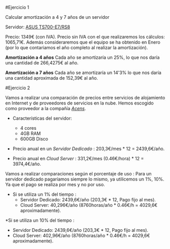 #Ejercicio 1

Calcular amortización a 4 y 7 años de un servidor

Servidor: [ASUS TS700-E7/RS8](http://www.alternate.es/ASUS/TS700-E7-RS8-(DVD-RW)/html/product/1135513?)

Precio: 1349€ (con IVA).
Precio sin IVA con el que realizaremos los cálculos: 1065,71€.
Además consideraremos que el equipo se ha obtenido en Enero (por lo que contariamos el año completo al realizar la amortización).

**Amortización a 4 años** 
Cada año se amortizaría un 25%, lo que nos daría una cantidad de 266,4275€ al año.

**Amortización a 7 años**
Cada año se amortizaría un 14'3% lo que nos daría una cantidad aproximada de 152,39€ al año.


#Ejercicio 2

Vamos a realizar una comparación de precios entre servicios de alojamiento en Internet y de proveedores de servicios en la nube. Hemos escogido como proveedor a la compañía [*Acens*](http://www.acens.com/).

- Características del servidor:
  * 4 cores
  * 4GB RAM
  * 600GB Disco
  
- Precio anual en un *Servidor Dedicado* : 203,3€/mes * 12 = 2439,6€/año.
- Precio anual en *Cloud Server* : 331,2€/mes (0.46€/hora) * 12 = 3974,4€/año.

Vamos a realizar comparaciones según el porcentaje de uso :
  Para un servidor dedicado pagaríamos siempre lo mismo, ya utilicemos un 1%, 10%. Ya que el pago se realiza por mes y   no por uso.

* Si se utiliza un 1% del tiempo :
  - Servidor Dedicado: 2439,6€/año (203,3€ * 12, Pago fijo al mes).
  - Cloud Server: 40,296€/año (8760horas/año * 0.46€/h = 4029,6€ aproximadamente).

*Si se utiliza un 10% del tiempo :
  - Servidor Dedicado: 2439,6€/año (203,3€ * 12, Pago fijo al mes).
  - Cloud Server: 402,96€/año (8760horas/año * 0.46€/h = 4029,6€ aproximadamente).
   
    
